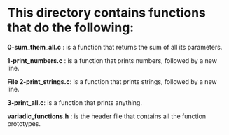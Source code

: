 # This directory contains functions that do the following:



**0-sum_them_all.c** :   is a function that returns the sum of all its parameters.

**1-print_numbers.c** :   is a function that prints numbers, followed by a new line.

**File 2-print_strings.c**:  is a function that prints strings, followed by a new line.

**3-print_all.c**:   is a function that prints anything.

 **variadic_functions.h** :   is the header file that contains all the function prototypes.
